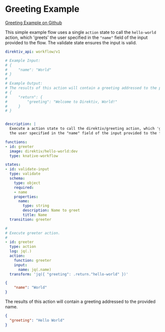 # Greeting Example 
 [Greeting Example on Github](https://github.com/direktiv/direktiv-examples/tree/main/greeting)

This simple example flow uses a single `action` state to call the `hello-world` action, which 'greets' the user specified in the `"name"` field of the input provided to the flow. The validate state ensures the input is valid.


```yaml title="Greeter Flow"
direktiv_api: workflow/v1

# Example Input:
# {
#     "name": "World"
# }
#
# Example Output:
# The results of this action will contain a greeting addressed to the provided name.
# {
#     "return": {
#         "greeting": "Welcome to Direktiv, World!"
#     }
# }


description: |
  Execute a action state to call the direktiv/greeting action, which 'greets' 
  the user specified in the "name" field of the input provided to the flow.

functions:
- id: greeter
  image: direktiv/hello-world:dev
  type: knative-workflow

states:
- id: validate-input
  type: validate
  schema:
    type: object
    required:
    - name
    properties:
      name:
        type: string
        description: Name to greet
        title: Name
  transition: greeter

#
# Execute greeter action.
#
- id: greeter
  type: action
  log: jq(.)
  action: 
    function: greeter
    input: 
      name: jq(.name)
  transform: 'jq({ "greeting": .return."hello-world" })'
```



```json title="Input"
{
    "name": "World"
}
```

The results of this action will contain a greeting addressed to the provided name.

```json title="Output"
{
  "greeting": "Hello World"
}
```

